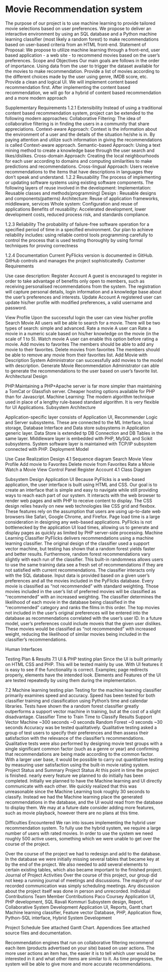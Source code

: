 # Movie Recommendation system
The purpose of our project is to use machine learning to provide tailored movie selections based on user preferences. We propose to deliver an interactive environment by using an SQL database and a Python machine learning classifier (most likely a random forest) to make recommendations based on user-based criteria from an HTML front-end.
Statement of Proposal: We propose to utilize machine learning through a front-end, user based application - a web site - to recommend movies based on the user’s preferences.
Scope and Objectives
Our main goals are follows in the order of importance.
Using data from the user to trigger the dataset available for the movies to make recommendation.
Provide a list of movies according to the different choices made by the user using genre, IMDB score, etc.
Provide a clean and logical UI. 
We will implement content based recommendation first.
After implementing the content based recommendation, we will go for a hybrid of content based recommendation and a more modern approach

Supplementary Requirements
1.2.1 Extensibility
Instead of using a traditional content based recommendation system, project can be extended to the following modern approaches:
Collaborative Filtering: The idea of collaborative filtering is in finding the users in a community that share appreciations.
Context-aware Approach: Context is the information about the environment of a user and the details of the situation he/she is in. By paying attention and utilize such information in giving the recommendations is called Context-aware approach.
Semantic-based Approach: Using a text mining method to create a knowledge base through the user search and likes/dislikes. 
Cross-domain Approach: Creating the local neighbourhoods for each user according to domains and computing similarities to make predictions and recommendations.
Cross-lingual Approach: Users receive recommendations to the items that have descriptions in languages they don’t speak and understand.
1.2.2 Reusability
The process of implementing or updating software systems using existing software components. The following layers of reuse involved in the development:
Implementation: Reusable classes and methods(programming)
Design : Reusable designs and components(patterns)
Architecture: Reuse of application frameworks, middleware, services
Whole system: Configuration and reuse of applications
Benefits of reusability:
Accelerated development, lower development costs, reduced process risk, and standards compliance.

1.2.3 Reliability
The probability of failure-free software operation for a specified period of time in a specified environment.
Our plan to achieve reliability includes:
using reliable control tools 
programming carefully to control the process that is used
testing thoroughly by using formal techniques for proving correctness

1.2.4 Documentation
Current PyFlicks version is documented in GitHub. GitHub controls and manages the project sophisticatedly.
Customer Requirements

Use case description:
Register Account 
A guest is encouraged to register in order to take advantage of benefits only open to members, such as receiving personalised recommendations from the system. The registration will capture personal details, login information and a knowledge base about the user’s preferences and interests.
Update Account
A registered user can update his/her profile with modified preferences, a valid username and password.

View Profile
Upon the successful login the user can view his/her profile  
Search Movie
All users will be able to search for a movie. There will be two types of search: simple and advanced.
Rate a movie
A user can Rate a movie in a numeric scale based on his/her knowledge on the movie (in the scale of 1 to 5).
Watch movie
A user can enable this option before rating a movie.
Add movies to favorites
The members should be able to add any movie to their favorites.
Delete movies from favorites
The members should be able to remove any movie from their favorites list.
Add Movie with Description
System Administrator can successfully add movies to the model with description.
Generate Movie Recommendation
Administrator can able to generate the recommendations to the user based on user’s favorite list.
Architectural Design

PHP:Maintaining a PHP+Apache server is far more simpler than maintaining a TomCat or Glassfish server. Cheaper hosting options available for PHP than for Javascript.
Machine Learning: The modern algorithm technique used in place of a lengthy rule-based standard algorithm. It is very flexible for UI Applications.
Subsystem Architecture

Application-specific layer consists of Application UI, Recommender Logic and Server subsystems. These are connected to the ML Interface, local storage, Database Interface and Data store subsystems in Application generic layer. Data Store is extended tp DB Connection and DB Tables in the same layer. Middleware layer is embedded with PHP, MySQL and Scikit subsystems. System software layer is maintained with TCP/IP subsystem connected with PHP.
Deployment Model

Use Case Realization Design
4.1 Sequence diagram
Search Movie
View Profile 
Add movie to Favorites
Delete movie from Favorites
Rate a Movie
Watch a Movie
View Control Panel
Register Account
4.1 Class Diagram

Subsystem Design
Application UI
Because PyFlicks is a web-based application, the user interface is built using HTML and CSS. Our goal is to create an interface that is simple and easy to navigate while still providing ways to reach each part of our system. It interacts with the web browser to render web pages and with PHP to receive content to display. The CSS design relies heavily on new web technologies like CSS grid and flexbox. These features rely on the assumption that users are using up-to-date web browsers like Safari, Google Chrome, and Firefox.
Page load time is a large consideration in designing any web-based applications. PyFlicks is not bottlenecked by the application UI load times, allowing us to generate and display pages as quickly as limited by PHP server-side processing.
Machine Learning Classifier
PyFlicks delivers recommendations using a machine learning classifier. The original design of the classifier used a support vector machine, but testing has shown that a random forest yields faster and better results. Furthermore, random forest recommendations vary slightly with each run of the classifier. This built-in randomness allows users to use the same training data see a fresh set of recommendations if they are not satisfied with current recommendations.
	The classifier interacts only with the SQL database. Input data is provided based on a given user’s preferences and all the movies included in the PyFlicks database. Every movie is classified as “not recommended” with standard weighting. Those movies included in the user’s list of preferred movies will be classified as “recommended” with an increased weighting. The classifier determines the likelihood of each movie in the database being classified in the “recommended” category and ranks the films in this order. The top movies not included in the user’s original preferences will be entered into the database as recommendations correlated with the user’s user ID.
	In a future model, user’s preferences could include moveis that the given user dislikes. These movies would be classified as “not recommended” with increased weight, reducing the likelihood of similar movies being included in the classifier’s recommendations.

Human Interfaces

Testing Plan & Results
7.1 UI & PHP testing plan
	Since the UI is built primarily on HTML CSS and PHP. This will be tested mainly by use. With UI features it is easy to see if the functionality is correct. Examples; page redirects properly, elements have the intended look. Elements and Features of the UI are tested repeatedly by using them during the implementation.

7.2 Machine learning testing plan
Testing for the machine learning classifier primarily examines speed and accuracy. Speed has been tested for both classifier training and classification using Python’s time and calendar libraries. Tests have shown the a random forest classifier greatly outperforms a support vector machine in training, but at the cost of a slight disadvantage.
Classifier
Time to Train
Time to Classify Results
Support Vector Machine
~300 seconds
~0 seconds
Random Forest
~0 seconds
~30 seconds
Accuracy was be tested qualitatively. Qualitative testing asked a group of test users to specify their preferences and then assess their satisfaction with the relevance of the classifier’s recommendations. Qualitative tests were also performed by designing movie test groups with a single significant common factor (such as a genre or year) and confirming that recommendations are being made according to the common factor.
	With a larger user base, it would be possible to carry out quantitative testing by measuring user satisfaction using the built-in movie rating system.
Project Status and Summary
Project Status
At this point in time the project is finished. nearly every feature we planned to do initially has been completed. Initially we planned to have the Machine learning and UI directly communicate with each other. We quickly realized that this was unreasonable since the Machine Learning took roughly 30 seconds to classify. Instead we had the Machine learning place the generated recommendations in the database, and the UI would read from the database to display them.  We may at a future date consider adding more features, such as movie playback, however there are no plans at this time.

Difficulties Encountered
We ran into issues implementing the hybrid user recommendation system. To fully use the hybrid system, we require a large number of users with rated movies. In order to use the system we need roughly 500 active users, something which we were unable to get over the course of the project.

Over the course of the project we had to redesign and add to the database. In the database we were initially missing several tables that became key at by the end of the project.  We also needed to add several elements to certain existing tables, which also became important to the finished project.
Journal of Project Activities
Over the course of this project, our group did not keep a running journal of meetings and discussions. The majority of our recorded communication was simply scheduling meetings. Any discussion about the project itself was done in person and unrecorded.
Individual Contributions
Team Member
Contributions
Paco Coursey
Application UI, PHP development, SQL
Ravali Kommuri
Subsystem design, Report, Collaborative System Development
Application UI, Reports, Gantt chart
Machine learning classifier, Feature vector
Database, PHP, Application flow, Python-SQL interface, Hybrid System Development

Project Schedule
See attached Gantt Chart.
Appendices
See attached source files and documentation.

Recommendation engines that run on collaborative filtering recommend each item (products advertised on your site) based on user actions. The more user actions an item has, the easier it is to tell which user would be interested in it and what other items are similar to it. As time progresses, the system will be able to give more and more accurate recommendations.


